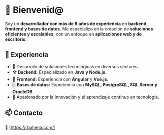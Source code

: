 # 👋 Bienvenid@

Soy un **desarrollador con más de 8 años de experiencia** en **backend, frontend y bases de datos**. Me especializo en la creación de **soluciones eficientes y escalables**, con un enfoque en **aplicaciones web y de escritorio**.  

## 🔹 Experiencia  
- 💼 Desarrollo de soluciones tecnológicas en diversos sectores.  
- 🛠️ **Backend:** Especializado en **Java y Node.js**.  
- 🎨 **Frontend:** Experiencia con **Angular** y **Vue.js**.  
- 🗄️ **Bases de datos:** Experiencia con **MySQL, PostgreSQL, SQL Server y OracleDB**.  
- 📖 Apasionado por la innovación y el aprendizaje continuo en tecnología.  

## 📫 Contacto  
🔗 [https://rbahena.com/]  
